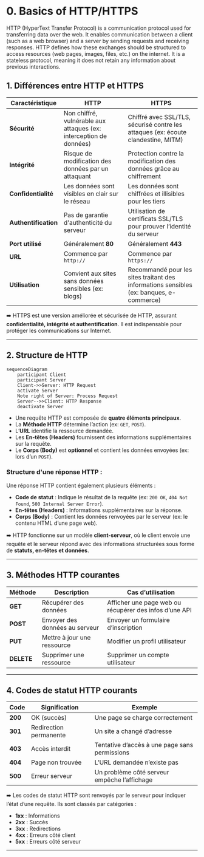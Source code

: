 # 0. Basics of HTTP/HTTPS

HTTP (HyperText Transfer Protocol) is a communication protocol used for transferring data over the web. It enables communication between a client (such as a web browser) and a server by sending requests and receiving responses. HTTP defines how these exchanges should be structured to access resources (web pages, images, files, etc.) on the internet. It is a stateless protocol, meaning it does not retain any information about previous interactions.

## 1. Différences entre HTTP et HTTPS

| **Caractéristique** | **HTTP** | **HTTPS** |
|----------------------|---------|-----------|
| **Sécurité** | Non chiffré, vulnérable aux attaques (ex: interception de données) | Chiffré avec SSL/TLS, sécurisé contre les attaques (ex: écoute clandestine, MITM) |
| **Intégrité** | Risque de modification des données par un attaquant | Protection contre la modification des données grâce au chiffrement |
| **Confidentialité** | Les données sont visibles en clair sur le réseau | Les données sont chiffrées et illisibles pour les tiers |
| **Authentification** | Pas de garantie d'authenticité du serveur | Utilisation de certificats SSL/TLS pour prouver l’identité du serveur |
| **Port utilisé** | Généralement **80** | Généralement **443** |
| **URL** | Commence par `http://` | Commence par `https://` |
| **Utilisation** | Convient aux sites sans données sensibles (ex: blogs) | Recommandé pour les sites traitant des informations sensibles (ex: banques, e-commerce) |

➡️ HTTPS est une version améliorée et sécurisée de HTTP, assurant **confidentialité, intégrité et authentification**. Il est indispensable pour protéger les communications sur Internet.  

---

## 2. Structure de HTTP

```mermaid
sequenceDiagram
    participant Client
    participant Server
    Client->>Server: HTTP Request
    activate Server
    Note right of Server: Process Request
    Server-->>Client: HTTP Response
    deactivate Server
```

- Une requête HTTP est composée de **quatre éléments principaux**.  
- La **Méthode HTTP** détermine l’action (ex: `GET`, `POST`).  
- L’**URL** identifie la ressource demandée.  
- Les **En-têtes (Headers)** fournissent des informations supplémentaires sur la requête.  
- Le **Corps (Body)** est **optionnel** et contient les données envoyées (ex: lors d’un `POST`).  

### **Structure d'une réponse HTTP :**
Une réponse HTTP contient également plusieurs éléments :  
- **Code de statut** : Indique le résultat de la requête (ex: `200 OK`, `404 Not Found`, `500 Internal Server Error`).  
- **En-têtes (Headers)** : Informations supplémentaires sur la réponse.  
- **Corps (Body)** : Contient les données renvoyées par le serveur (ex: le contenu HTML d’une page web).  

➡️  HTTP fonctionne sur un modèle **client-serveur**, où le client envoie une requête et le serveur répond avec des informations structurées sous forme de **statuts, en-têtes et données**.

---

## 3. Méthodes HTTP courantes

| **Méthode** | **Description** | **Cas d’utilisation** |
|------------|---------------|----------------------|
| **GET** | Récupérer des données | Afficher une page web ou récupérer des infos d’une API |
| **POST** | Envoyer des données au serveur | Envoyer un formulaire d’inscription |
| **PUT** | Mettre à jour une ressource | Modifier un profil utilisateur |
| **DELETE** | Supprimer une ressource | Supprimer un compte utilisateur |

---

## 4. Codes de statut HTTP courants

| **Code** | **Signification** | **Exemple** |
|---------|----------------|----------|
| **200** | OK (succès) | Une page se charge correctement |
| **301** | Redirection permanente | Un site a changé d’adresse |
| **403** | Accès interdit | Tentative d’accès à une page sans permissions |
| **404** | Page non trouvée | L’URL demandée n’existe pas |
| **500** | Erreur serveur | Un problème côté serveur empêche l’affichage |

➡️  Les codes de statut HTTP sont renvoyés par le serveur pour indiquer l’état d’une requête. Ils sont classés par catégories :  
- **1xx** : Informations  
- **2xx** : Succès  
- **3xx** : Redirections  
- **4xx** : Erreurs côté client  
- **5xx** : Erreurs côté serveur  

---
